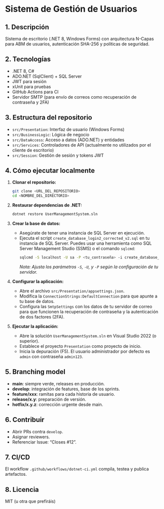 # Sistema de Gestión de Usuarios

## 1. Descripción  
Sistema de escritorio (.NET 8, Windows Forms) con arquitectura N-Capas para ABM de usuarios, autenticación SHA-256 y políticas de seguridad.

## 2. Tecnologías  
- .NET 8, C#
- ADO.NET (SqlClient) + SQL Server
- JWT para sesión  
- xUnit para pruebas
- GitHub Actions para CI
- Servidor SMTP (para envío de correos como recuperación de contraseña y 2FA)

## 3. Estructura del repositorio
- `src/Presentation`: Interfaz de usuario (Windows Forms)
- `src/BusinessLogic`: Lógica de negocio
- `src/DataAccess`: Acceso a datos (ADO.NET) y entidades
- `src/Services`: Controladores de API (actualmente no utilizados por el cliente de escritorio)
- `src/Session`: Gestión de sesión y tokens JWT

## 4. Cómo ejecutar localmente  
1. **Clonar el repositorio:**
   ```bash
   git clone <URL_DEL_REPOSITORIO>
   cd <NOMBRE_DEL_DIRECTORIO>
   ```
2. **Restaurar dependencias de .NET:**
   ```bash
   dotnet restore UserManagementSystem.sln
   ```
3. **Crear la base de datos:**
   - Asegúrate de tener una instancia de SQL Server en ejecución.
   - Ejecuta el script `create_database_login2_corrected_v2.sql` en tu instancia de SQL Server. Puedes usar una herramienta como SQL Server Management Studio (SSMS) o el comando `sqlcmd`:
     ```bash
     sqlcmd -S localhost -U sa -P <tu_contraseña> -i create_database_login2_corrected_v2.sql
     ```
     *Nota: Ajusta los parámetros `-S`, `-U`, y `-P` según la configuración de tu servidor.*

4. **Configurar la aplicación:**
   - Abre el archivo `src/Presentation/appsettings.json`.
   - Modifica la `ConnectionStrings:DefaultConnection` para que apunte a tu base de datos.
   - Configura las `SmtpSettings` con los datos de tu servidor de correo para que funcionen la recuperación de contraseña y la autenticación de dos factores (2FA).

5. **Ejecutar la aplicación:**
   - Abre la solución `UserManagementSystem.sln` en Visual Studio 2022 (o superior).
   - Establece el proyecto `Presentation` como proyecto de inicio.
   - Inicia la depuración (F5). El usuario administrador por defecto es `admin` con contraseña `admin123`.

## 5. Branching model  
- **main**: siempre verde, releases en producción.  
- **develop**: integración de features, base de los sprints.  
- **feature/xxx**: ramitas para cada historia de usuario.  
- **release/x.y**: preparación de versión.  
- **hotfix/x.y.z**: corrección urgente desde main.

## 6. Contribuir  
- Abrir PRs contra `develop`.  
- Asignar reviewers.  
- Referenciar Issue: “Closes #12”.  

## 7. CI/CD  
El workflow `.github/workflows/dotnet-ci.yml` compila, testea y publica artefactos.

## 8. Licencia  
MIT (u otra que prefiráis)
